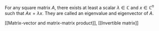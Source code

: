For any square matrix $A$, there exists at least a scalar $\lambda \in \mathbb C$ and $x \in \mathbb C^n$ such that $Ax = \lambda x$. They are called an eigenvalue and eigenvector of $A$.

[[Matrix-vector and matrix-matrix product]], [[Invertible matrix]]